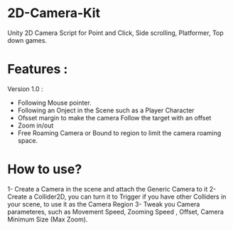 # 2D-Camera-Kit
Unity 2D Camera Script for Point and Click, Side scrolling, Platformer, Top down games.


# Features :

Version 1.0 :

- Following Mouse pointer.
- Following an Onject in the Scene such as a Player Character
- Ofsset margin to make the camera Follow the target with an offset
- Zoom in/out
- Free Roaming Camera or Bound to region to limit the camera roaming space.

# How to use?

1- Create a Camera in the scene and attach the Generic Camera to it
2- Create a Collider2D, you can turn it to Trigger if you have other Colliders in your scene, to use it as the Camera Region
3- Tweak you Camera parameteres, such as Movement Speed, Zooming Speed , Offset, Camera Minimum Size (Max Zoom).

